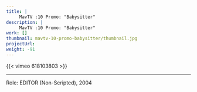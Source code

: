 ```yaml
---
title: |
     MavTV :10 Promo: "Babysitter"
description: |
     MavTV :10 Promo: "Babysitter"
work: []
thumbnail: mavtv-10-promo-babysitter/thumbnail.jpg
projectUrl:
weight: -91
---
```

{{< vimeo 618103803 >}}

***

Role: EDITOR (Non-Scripted), 2004
